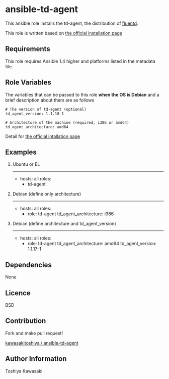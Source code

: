 # ansible-td-agent

This ansible role installs the td-agent, the distribution of [fluentd](http://fluentd.org/).

This role is written based on [the official installation page](http://docs.fluentd.org/categories/installation)

## Requirements

This role requires Ansible 1.4 higher and platforms listed in the metadata file.

## Role Variables

The variables that can be passed to this role **when the OS is Debian** and a brief description about them are as follows

    # The version of td-agent (optional)
    td_agent_version: 1.1.18-1

    # Architecture of the machine (required, i386 or amd64)
    td_agent_architecture: amd64

Detail for [the official intallation page](http://docs.fluentd.org/articles/install-by-deb)

## Examples

1) Ubuntu or EL

    ---
    - hosts: all
      roles:
        - td-agent

2) Debian (define only architecture)

    ---
    - hosts: all
      roles:
        - role: td-agent
          td_agent_architecture: i386

3) Debian (define architecture and td_agent_version)

    ---
    - hosts: all
      roles:
        - role: td-agent
          td_agent_architecture: amd64
          td_agent_version: 1.1.17-1


## Dependencies

None

## Licence

BSD

## Contribution

Fork and make pull request!

[kawasakitoshiya / ansible-td-agent](https://github.com/kawasakitoshiya/ansible-td-agent)

## Author Information

Toshiya Kawasaki
